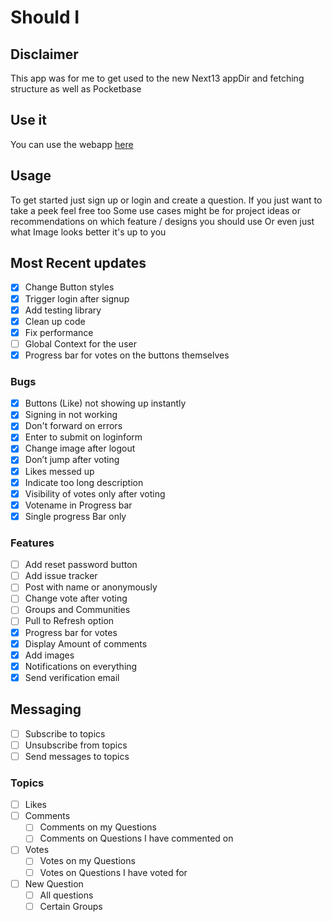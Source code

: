 # Should I
## Disclaimer
This app was for me to get used to the new Next13 appDir and fetching structure as well as Pocketbase

## Use it
You can use the webapp [here](https://shouldi.wipdesign.de/)

## Usage
To get started just sign up or login and create a question.
If you just want to take a peek feel free too 
Some use cases might be for project ideas or recommendations on which feature / designs you should use
Or even just what Image looks better it's up to you

## Most Recent updates
- [x] Change Button styles
- [x] Trigger login after signup
- [x] Add testing library
- [x] Clean up code
- [x] Fix performance
- [ ] Global Context for the user
- [x] Progress bar for votes on the buttons themselves

### Bugs
- [x] Buttons (Like) not showing up instantly
- [x] Signing in not working
- [x] Don't forward on errors
- [x] Enter to submit on loginform
- [x] Change image after logout
- [x] Don’t jump after voting
- [x] Likes messed up
- [x] Indicate too long description
- [x] Visibility of votes only after voting
- [x] Votename in Progress bar 
- [x] Single progress Bar only

### Features
- [ ] Add reset password button
- [ ] Add issue tracker
- [ ] Post with name or anonymously
- [ ] Change vote after voting
- [ ] Groups and Communities
- [ ] Pull to Refresh option
- [x] Progress bar for votes
- [x] Display Amount of comments
- [x] Add images
- [x] Notifications on everything
- [x] Send verification email

## Messaging
- [ ] Subscribe to topics
- [ ] Unsubscribe from topics
- [ ] Send messages to topics

### Topics
- [ ] Likes
- [ ] Comments
	- [ ] Comments on my Questions
	- [ ] Comments on Questions I have commented on
- [ ] Votes
	- [ ] Votes on my Questions
	- [ ] Votes on Questions I have voted for
- [ ] New Question
	- [ ] All questions
	- [ ] Certain Groups